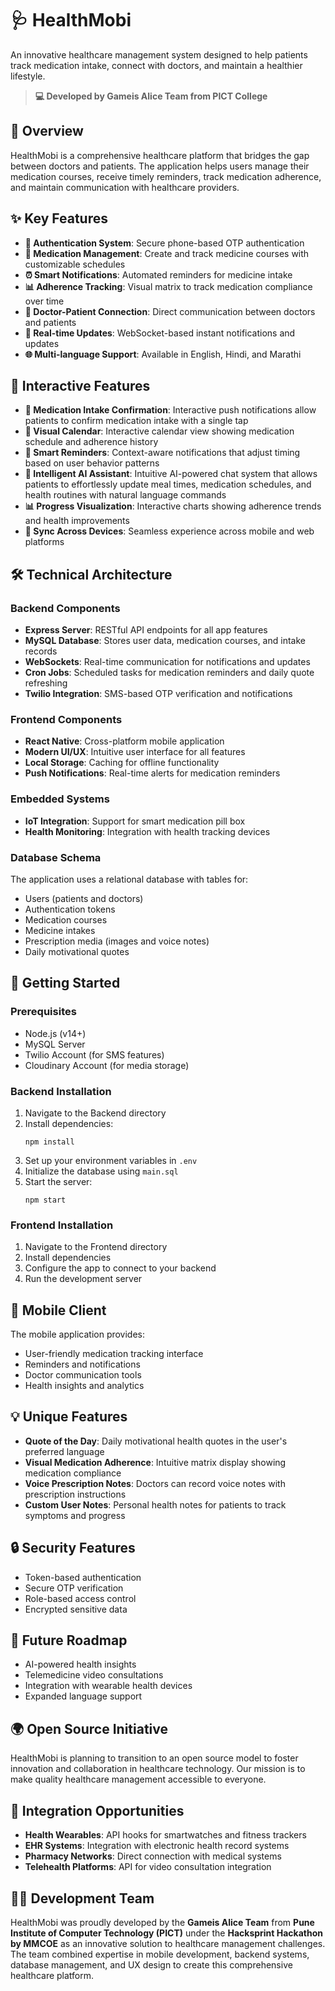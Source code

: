 # 🩺 HealthMobi

An innovative healthcare management system designed to help patients track medication intake, connect with doctors, and maintain a healthier lifestyle.

> **💻 Developed by Gameis Alice Team from PICT College**

## 🌟 Overview

HealthMobi is a comprehensive healthcare platform that bridges the gap between doctors and patients. The application helps users manage their medication courses, receive timely reminders, track medication adherence, and maintain communication with healthcare providers.

## ✨ Key Features

- **🔐 Authentication System**: Secure phone-based OTP authentication
- **💊 Medication Management**: Create and track medicine courses with customizable schedules
- **⏰ Smart Notifications**: Automated reminders for medicine intake
- **📊 Adherence Tracking**: Visual matrix to track medication compliance over time
- **🏥 Doctor-Patient Connection**: Direct communication between doctors and patients
- **📱 Real-time Updates**: WebSocket-based instant notifications and updates
- **🌐 Multi-language Support**: Available in English, Hindi, and Marathi

## 🤝 Interactive Features

- **📲 Medication Intake Confirmation**: Interactive push notifications allow patients to confirm medication intake with a single tap
- **📅 Visual Calendar**: Interactive calendar view showing medication schedule and adherence history
- **🔔 Smart Reminders**: Context-aware notifications that adjust timing based on user behavior patterns
- **💬 Intelligent AI Assistant**: Intuitive AI-powered chat system that allows patients to effortlessly update meal times, medication schedules, and health routines with natural language commands
- **📊 Progress Visualization**: Interactive charts showing adherence trends and health improvements
- **🔄 Sync Across Devices**: Seamless experience across mobile and web platforms

## 🛠️ Technical Architecture

### Backend Components

- **Express Server**: RESTful API endpoints for all app features
- **MySQL Database**: Stores user data, medication courses, and intake records
- **WebSockets**: Real-time communication for notifications and updates
- **Cron Jobs**: Scheduled tasks for medication reminders and daily quote refreshing
- **Twilio Integration**: SMS-based OTP verification and notifications

### Frontend Components

- **React Native**: Cross-platform mobile application
- **Modern UI/UX**: Intuitive user interface for all features
- **Local Storage**: Caching for offline functionality
- **Push Notifications**: Real-time alerts for medication reminders

### Embedded Systems

- **IoT Integration**: Support for smart medication pill box 
- **Health Monitoring**: Integration with health tracking devices

### Database Schema

The application uses a relational database with tables for:

- Users (patients and doctors)
- Authentication tokens
- Medication courses
- Medicine intakes
- Prescription media (images and voice notes)
- Daily motivational quotes

## 🚀 Getting Started

### Prerequisites

- Node.js (v14+)
- MySQL Server
- Twilio Account (for SMS features)
- Cloudinary Account (for media storage)

### Backend Installation

1. Navigate to the Backend directory
2. Install dependencies:
   ```
   npm install
   ```
3. Set up your environment variables in `.env`
4. Initialize the database using `main.sql`
5. Start the server:
   ```
   npm start
   ```

### Frontend Installation

1. Navigate to the Frontend directory
2. Install dependencies
3. Configure the app to connect to your backend
4. Run the development server

## 📱 Mobile Client

The mobile application provides:

- User-friendly medication tracking interface
- Reminders and notifications
- Doctor communication tools
- Health insights and analytics

## 💡 Unique Features

- **Quote of the Day**: Daily motivational health quotes in the user's preferred language
- **Visual Medication Adherence**: Intuitive matrix display showing medication compliance
- **Voice Prescription Notes**: Doctors can record voice notes with prescription instructions
- **Custom User Notes**: Personal health notes for patients to track symptoms and progress

## 🔒 Security Features

- Token-based authentication
- Secure OTP verification
- Role-based access control
- Encrypted sensitive data

## 🌈 Future Roadmap

- AI-powered health insights
- Telemedicine video consultations
- Integration with wearable health devices
- Expanded language support

## 🌍 Open Source Initiative

HealthMobi is planning to transition to an open source model to foster innovation and collaboration in healthcare technology. Our mission is to make quality healthcare management accessible to everyone.

## 🧩 Integration Opportunities

- **Health Wearables**: API hooks for smartwatches and fitness trackers
- **EHR Systems**: Integration with electronic health record systems
- **Pharmacy Networks**: Direct connection with medical systems
- **Telehealth Platforms**: API for video consultation integration

## 👨‍💻 Development Team

HealthMobi was proudly developed by the **Gameis Alice Team** from **Pune Institute of Computer Technology (PICT)** under the **Hacksprint Hackathon by MMCOE** as an innovative solution to healthcare management challenges. The team combined expertise in mobile development, backend systems, database management, and UX design to create this comprehensive healthcare platform.